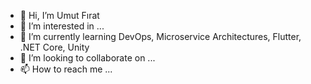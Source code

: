 - 👋 Hi, I’m Umut Fırat
- 👀 I’m interested in ...
- 🌱 I’m currently learning DevOps, Microservice Architectures, Flutter, .NET Core, Unity
- 💞️ I’m looking to collaborate on ...
- 📫 How to reach me ...

<!---
umut-firat/umut-firat is a ✨ special ✨ repository because its `README.md` (this file) appears on your GitHub profile.
You can click the Preview link to take a look at your changes.
--->
